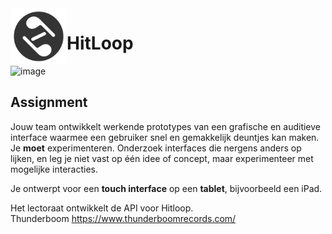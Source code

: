 <img align="left" width="90" height="90" src="./src/assets/logo.svg" alt="Resume application project app icon">   

# HitLoop
  
<img width="1420" alt="image" src="https://github.com/GiovanniDw/HitLoop/assets/10939082/bea9cb4a-1f24-4b50-800a-dba4f1c38167">

## Assignment
Jouw team ontwikkelt werkende prototypes van een grafische en auditieve interface waarmee een gebruiker snel en gemakkelijk deuntjes kan maken. Je **moet** experimenteren. Onderzoek interfaces die nergens anders op lijken, en leg je niet vast op één idee of concept, maar experimenteer met mogelijke interacties.

Je ontwerpt voor een **touch interface** op een **tablet**, bijvoorbeeld een iPad.  

Het lectoraat ontwikkelt de API voor Hitloop.  
Thunderboom https://www.thunderboomrecords.com/


<!-- Add a link to your live demo in Github Pages 🌐-->

<!-- ☝️ replace this description with a description of your own work -->

<!-- replace the code in the /docs folder with your own, so you can showcase your work with GitHub Pages 🌍 -->

<!-- Add a nice poster image here at the end of the week, showing off your shiny frontend 📸 -->

<!-- Maybe a table of contents here? 📚 -->

<!-- How about a section that describes how to install this project? 🤓 -->

<!-- ...but how does one use this project? What are its features 🤔 -->



<!-- Maybe a checklist of done stuff and stuff still on your wishlist? ✅ -->

<!-- How about a license here? 📜 (or is it a licence?) 🤷 -->
